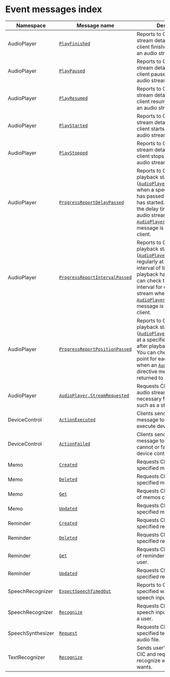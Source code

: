 # Event messages index

| Namespace         | Message name       | Description                                             |
|-------------------|----------------|-------------------------------------------------|
| AudioPlayer       | [`PlayFinished`](/CIC/References/APIs/AudioPlayer.md#PlayFinished) | Reports to CIC on audio stream details when your client finishes playback of an audio stream.        |
| AudioPlayer       | [`PlayPaused`](/CIC/References/APIs/AudioPlayer.md#PlayPaused)     | Reports to CIC on audio stream details when your client pauses playback of an audio stream.    |
| AudioPlayer       | [`PlayResumed`](/CIC/References/APIs/AudioPlayer.md#PlayResumed)   | Reports to CIC on audio stream details when your client resumes playback of an audio stream.            |
| AudioPlayer       | [`PlayStarted`](/CIC/References/APIs/AudioPlayer.md#PlayStarted)   | Reports to CIC on audio stream details when your client starts playback of an audio stream.       |
| AudioPlayer       | [`PlayStopped`](/CIC/References/APIs/AudioPlayer.md#PlayStopped)   | Reports to CIC on audio stream details when your client stops playback of an audio stream.       |
| AudioPlayer       | [`ProgressReportDelayPassed`](/CIC/References/APIs/AudioPlayer.md#ProgressReportPositionPassed) | Reports to CIC on a current playback state ([`AudioPlayer.PlaybackState`](/CIC/References/Context_Objects.md#PlaybackState)) when a specified delay time has passed after playback has started. You can check the delay time for each audio stream when an [`AudioPlayer.Play`](/CIC/References/APIs/AudioPlayer.md#Play) directive message is returned to your client. |
| AudioPlayer       | [`ProgressReportIntervalPassed`](/CIC/References/APIs/AudioPlayer.md#ProgressReportPositionPassed)| Reports to CIC on a current playback state ([`AudioPlayer.PlaybackState`](/CIC/References/Context_Objects.md#PlaybackState)) regularly at a specified interval of time after playback has started. You can check the reporting interval for each audio stream when an [`AudioPlayer.Play`](/CIC/References/APIs/AudioPlayer.md#Play) directive message is returned to your client. |
| AudioPlayer       | [`ProgressReportPositionPassed`](/CIC/References/APIs/AudioPlayer.md#ProgressReportPositionPassed) | Reports to CIC on a current playback state ([`AudioPlayer.PlaybackState`](/CIC/References/Context_Objects.md#PlaybackState)) at a specified reporting point after playback has started. You can check the reporting point for each audio stream when an [`AudioPlayer.Play`](/CIC/References/APIs/AudioPlayer.md#Play) directive message is returned to your client. |
| AudioPlayer       | [`AudioPlayer.StreamRequested`](/CIC/References/APIs/AudioPlayer.md#StreamRequested) | Requests CIC for additional audio stream details necessary for playback, such as a streaming URL. |
| DeviceControl     | [`ActionExecuted`](/CIC/References/APIs/DeviceControl.md#ActionExecuted) | Clients send this event message to CIC after they execute device control.                  |
| DeviceControl     | [`ActionFailed`](/CIC/References/APIs/DeviceControl.md#ActionFailed) | Clients send this event message to CIC if they cannot or fail to execute device control.            |
| Memo              | [`Created`](/CIC/References/APIs/Memo.md#Created)                  | Requests CIC to create a specified memo.                                                            |
| Memo              | [`Deleted`](/CIC/References/APIs/Memo.md#Deleted)                  | Requests CIC to delete a specified memo.                                                            |
| Memo              | [`Get`](/CIC/References/APIs/Memo.md#Get)                          | Requests CIC to get a full list of memos created by a user.                                                    |
| Memo              | [`Updated`](/CIC/References/APIs/Memo.md#Updated)                  | Requests CIC to update a specified memo.                                                            |
| Reminder          | [`Created`](/CIC/References/APIs/Reminder.md#Created)              | Requests CIC to create a specified reminder.                                                         |
| Reminder          | [`Deleted`](/CIC/References/APIs/Reminder.md#Deleted)              | Requests CIC to delete a specified reminder.                                                         |
| Reminder          | [`Get`](/CIC/References/APIs/Reminder.md#Get)                      | Requests CIC to get a full list of reminders created by a user.                                                 |
| Reminder          | [`Updated`](/CIC/References/APIs/Reminder.md#Updated)              | Requests CIC to update a specified reminder.                                                         |
| SpeechRecognizer  | [`ExpectSpeechTimedOut`](/CIC/References/APIs/SpeechRecognizer.md#ExpectSpeechTimedOut) | Reports to CIC that the specified waiting time for speech input has timed out.                               |
| SpeechRecognizer  | [`Recognize`](/CIC/References/APIs/SpeechRecognizer.md#Recognize)  | Requests CIC to recognize speech input coming in from a user.                                          |
| SpeechSynthesizer | [`Request`](/CIC/References/APIs/SpeechSynthesizer.md#Request)     | Requests CIC to synthesize specified text into a TTS audio file.                                         |
| TextRecognizer  | [`Recognize`](/CIC/References/APIs/TextRecognizer.md#Recognize)      | Sends user's text input to CIC and requests to recognize what the user wants.                           |
